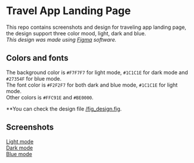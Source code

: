 # Travel App Landing Page
This repo contains screenshots and design for traveling app landing page, the design support three color mood, light, dark and blue.
<br/>
_This design was made using [Figma](https://www.figma.com/) software._

## Colors and fonts
The background color is `#F7F7F7` for light mode, `#1C1C1E` for dark mode and `#27354F` for blue mode.
<br/>
The font color is `#F2F2F7` for both dark and blue mode, `#1C1C1E` for light mode.
<br/>
Other colors is `#FFC91E` and `#BE0000`.

**You can check the design file [/fig_design.fig](fig_design.fig).

## Screenshots
[Light mode](screenshots/Style1.jpg)
<br/>
[Dark mode](screenshots/Style2.jpg)
<br/>
[Blue mode](screenshots/Style3.jpg)

